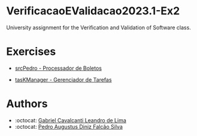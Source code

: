 # VerificacaoEValidacao2023.1-Ex2
University assignment for the Verification and Validation of Software class.

# Exercises

* [srcPedro - Processador de Boletos](https://github.com/PedroFDiniz/VerificacaoEValidacao2023.1-Ex2/tree/main/srcPedro)

* [tasKManager - Gerenciador de Tarefas](https://github.com/PedroFDiniz/VerificacaoEValidacao2023.1-Ex2/tree/taskManager/taskManager)

# Authors

* :octocat: [Gabriel Cavalcanti Leandro de Lima](https://github.com/GabrielCLL)
* :octocat: [Pedro Augustus Diniz Falcão Silva](https://github.com/PedroFDiniz)
